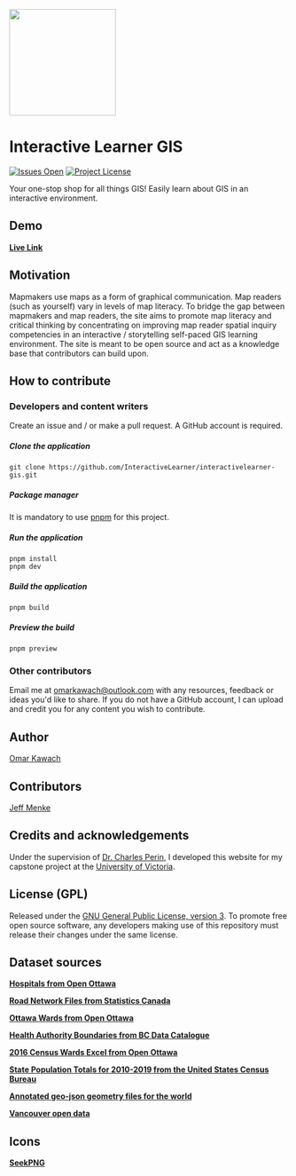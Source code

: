 <img src="https://github.com/InteractiveLearner/interactivelearner-gis/blob/main/docs/public/logo192.png" width="192px" height="192px" />

# Interactive Learner GIS

[![Issues Open](https://img.shields.io/github/issues/InteractiveLearner/interactivelearner-gis?style=flat-square)](https://github.com/InteractiveLearner/interactivelearner-gis/issues) [![Project License](https://img.shields.io/github/license/InteractiveLearner/interactivelearner-gis?style=flat-square)](https://github.com/InteractiveLearner/interactivelearner-gis/blob/main/LICENSE)

Your one-stop shop for all things GIS! Easily learn about GIS in an interactive environment. 

## Demo

**[Live Link](https://www.interactivelearner-gis.com/ )**

## Motivation
Mapmakers use maps as a form of graphical communication. Map readers (such as yourself) vary in levels of map literacy. To bridge the gap between mapmakers and map readers, the site aims to promote map literacy and critical thinking by concentrating on improving map reader spatial inquiry competencies in an interactive / storytelling self-paced GIS learning environment. The site is meant to be open source and act as a knowledge base that contributors can build upon. 

## How to contribute

### Developers and content writers

Create an issue and / or make a pull request. A GitHub account is required.

##### Clone the application

```
git clone https://github.com/InteractiveLearner/interactivelearner-gis.git
```

##### Package manager

It is mandatory to use [pnpm](https://pnpm.io/) for this project. 

##### Run the application

```
pnpm install
pnpm dev 
```

##### Build the application

```
pnpm build
```

##### Preview the build

```
pnpm preview
```

### Other contributors 

Email me at omarkawach@outlook.com with any resources, feedback or ideas you'd like to share. If you do not have a GitHub account, I can upload and credit you for any content you wish to contribute. 

## Author

[Omar Kawach](https://github.com/omarkawach)

## Contributors

[Jeff Menke](https://github.com/jmanke)
  
## Credits and acknowledgements

Under the supervision of [Dr. Charles Perin](http://charlesperin.net/), I developed this website for my capstone project at the [University of Victoria](https://www.uvic.ca/).

## License (GPL) 

Released under the [GNU General Public License, version 3](https://opensource.org/licenses/GPL-3.0). To promote free open source software, any developers making use of this repository must release their changes under the same license. 

## Dataset sources

**[Hospitals from Open Ottawa](https://open.ottawa.ca/datasets/b769ce497f2540aa962e602c983994d6_0?geometry=-76.050%2C45.348%2C-75.396%2C45.433)**

**[Road Network Files from Statistics Canada](https://www12.statcan.gc.ca/census-recensement/2011/geo/RNF-FRR/index-eng.cfm)**

**[Ottawa Wards from Open Ottawa](https://open.ottawa.ca/datasets/wards/explore?location=45.242656%2C-75.800844%2C0.90)**

**[Health Authority Boundaries from BC Data Catalogue](https://catalogue.data.gov.bc.ca/dataset/health-authority-boundaries)**

**[2016 Census Wards Excel from Open Ottawa](https://open.ottawa.ca/documents/2016-census-ward-data-1/about)**

**[State Population Totals for 2010-2019 from the United States Census Bureau]()**

**[Annotated geo-json geometry files for the world](https://github.com/johan/world.geo.json)**

**[Vancouver open data](https://opendata.vancouver.ca/pages/home/)**

## Icons

**[SeekPNG](https://www.seekpng.com/ks/clipart/)**